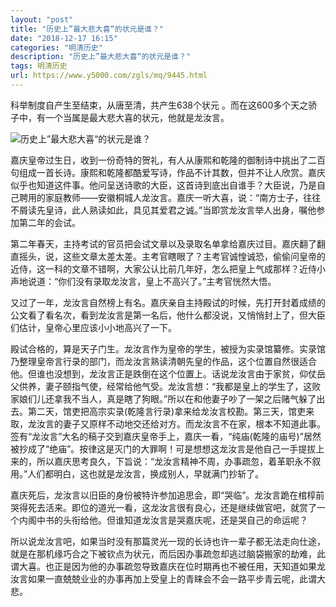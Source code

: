 ```yaml
---
layout: "post"
title: "历史上”最大悲大喜“的状元是谁？"
date: "2018-12-17 16:15"
categories: "明清历史"
description: "历史上”最大悲大喜“的状元是谁？"
tags: 明清历史
url: https://www.y5000.com/zgls/mq/9445.html
---
```






科举制度自产生至结束，从唐至清，共产生638个状元 。而在这600多个天之骄子中，有一个当属是最大悲大喜的状元，他就是龙汝言。

![历史上”最大悲大喜“的状元是谁？](/uploads/allimg/170106/6-1F1061056102V.JPG)

嘉庆皇帝过生日，收到一份奇特的贺礼，有人从康熙和乾隆的御制诗中挑出了二百句组成一首长诗。康熙和乾隆都酷爱写诗，作品不计其数，但并不让人欣赏。嘉庆似乎也知道这件事。他问呈送诗歌的大臣，这首诗到底出自谁手？大臣说，乃是自己聘用的家庭教师——安徽桐城人龙汝言。嘉庆一听大喜，说：“南方士子，往往不屑读先皇诗，此人熟读如此，具见其爱君之诚。”当即赏龙汝言举人出身，嘱他参加第二年的会试。

第二年春天，主持考试的官员把会试文章以及录取名单拿给嘉庆过目。嘉庆翻了翻直摇头，说，这些文章太差太差。主考官瞎眼了？主考官诚惶诚恐，偷偷问皇帝的近侍，这一科的文章不错啊，大家公认比前几年好，怎么把皇上气成那样？近侍小声地说道：“你们没有录取龙汝言，皇上不高兴了。”主考官恍然大悟。

又过了一年，龙汝言自然榜上有名。嘉庆亲自主持殿试的时候，先打开封着成绩的公文看了看名次，看到龙汝言是第一名后，他什么都没说，又悄悄封上了，但大臣们估计，皇帝心里应该小小地高兴了一下。

殿试合格的，算是天子门生。龙汝言作为皇帝的学生，被授为实录馆纂修。实录馆乃整理皇帝言行录的部门，而龙汝言熟读清朝先皇的作品，这个位置自然很适合他。但谁也没想到，龙汝言正是跌倒在这个位置上。话说龙汝言由于家贫，仰仗岳父供养，妻子颐指气使，经常给他气受。龙汝言想：“我都是皇上的学生了，这败家娘们儿还拿我不当人，真是瞎了狗眼。”所以在和他妻子吵了一架之后赌气躲了出去。第二天，馆吏把高宗实录(乾隆言行录)拿来给龙汝言校勘。第三天，馆吏来取，龙汝言的妻子又原样不动地交还给对方。而龙汝言不在家，根本不知道此事。签有“龙汝言”大名的稿子交到嘉庆皇帝手上，嘉庆一看，“纯庙(乾隆的庙号)”居然被抄成了“绝庙”。按律这是灭门的大罪啊！可是想想这龙汝言是他自己一手提拔上来的，所以嘉庆思考良久，下旨说：“龙汝言精神不周，办事疏忽，着革职永不叙用。”人们都明白，这也就是龙汝言，换成别人，早就满门抄斩了。

嘉庆死后，龙汝言以旧臣的身份被特许参加追思会，即“哭临”。龙汝言跪在棺椁前哭得死去活来。即位的道光一看，这龙汝言很有良心，还是继续做官吧，就赏了一个内阁中书的头衔给他。但谁知道龙汝言是哭嘉庆呢，还是哭自己的命运呢？

所以说龙汝言吧，如果当时没有那篇灵光一现的长诗也许一辈子都无法走向仕途，就是在那机缘巧合之下被钦点为状元，而后因办事疏忽却逃过脑袋搬家的劫难，此谓大喜。也正是因为他的办事疏忽导致嘉庆在位时期再也不被任用，天知道如果龙汝言如果一直兢兢业业的办事再加上受皇上的青睐会不会一路平步青云呢，此谓大悲。
